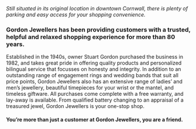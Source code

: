 <!DOCTYPE html>
<html lang="en">
  <!-- wp:paragraph -->
<p><br></p>
<!-- /wp:paragraph -->

<!-- wp:columns -->
<div class="wp-block-columns"><!-- wp:column {"width":"33.33%"} -->
<div class="wp-block-column" style="flex-basis:33.33%"><!-- wp:image {"align":"center","id":3633,"sizeSlug":"large"} -->
<div class="wp-block-image"><figure class="aligncenter size-large"><img src="http://www.gordonjewellers.ca/wp-content/uploads/2020/11/DB51D88A-DC87-491B-A2E3-EE16375AA888.png" alt="" class="wp-image-3633"/></figure></div>
<!-- /wp:image -->

<!-- wp:paragraph {"align":"center"} -->
<p class="has-text-align-center"><em>Still situated in its original location in downtown Cornwall, there is plenty of parking and easy access for your shopping convenience.</em></p>
<!-- /wp:paragraph --></div>
<!-- /wp:column -->

<!-- wp:column {"width":"66.66%"} -->
<div class="wp-block-column" style="flex-basis:66.66%"><!-- wp:heading {"level":3} -->
<h3>Gordon Jewellers has been providing customers with a trusted, helpful and relaxed shopping experience for more than 80 years.</h3>
<!-- /wp:heading -->

<!-- wp:paragraph -->
<p>Established in the 1940s, owner Stuart Gordon purchased the business in 1982, and takes great pride in offering quality products and personalized bilingual service that focusses on honesty and integrity. In addition to an outstanding range of engagement rings and wedding bands that suit all price points, Gordon Jewellers also has an extensive range of ladies’ and men’s jewellery, beautiful timepieces for your wrist or the mantel, and timeless giftware. All purchases come complete with a free warranty, and lay-away is available. From qualified battery changing to an appraisal of a treasured jewel, Gordon Jewellers is your one-stop shop.</p>
<!-- /wp:paragraph -->

<!-- wp:heading {"textAlign":"left","level":4} -->
<h4 class="has-text-align-left" id="mce_6">You’re more than just a customer at Gordon Jewellers, you are a friend.</h4>
<!-- /wp:heading --></div>
<!-- /wp:column --></div>
<!-- /wp:columns -->

<!-- wp:image {"id":3761,"sizeSlug":"large","linkDestination":"none"} -->
<figure class="wp-block-image size-large"><img src="http://www.gordonjewellers.ca/wp-content/uploads/2021/01/1C63891A-CA66-42C4-A408-2EADDFB0BFA3.png" alt="" class="wp-image-3761"/></figure>
<!-- /wp:image -->

</html>
